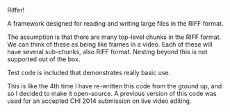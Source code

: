 Riffer!

A framework designed for reading and writing large files in the RIFF format.

The assumption is that there are many top-level chunks in the RIFF format. We can think of these as being like frames in a video.
Each of these will have several sub-chunks, also RIFF format. Nesting beyond this is not supported out of the box.

Test code is included that demonstrates really basic use.

This is like the 4th time I have re-written this code from the ground up, and so I decided to make it open-source. A previous version of this code was used for an accepted CHI 2014 submission on live video editing.



